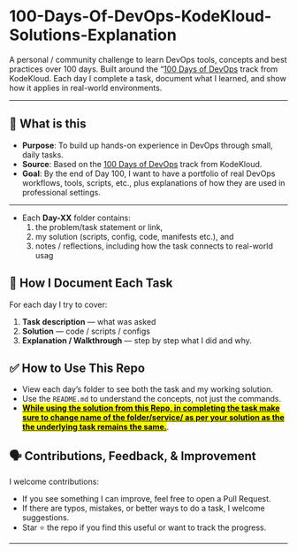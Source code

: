 # 100-Days-Of-DevOps-KodeKloud-Solutions-Explanation


A personal / community challenge to learn DevOps tools, concepts and best practices over 100 days. Built around the “[100 Days of DevOps](https://kodekloud.com/100-days-of-devops) track from KodeKloud. Each day I complete a task, document what I learned, and show how it applies in real-world environments.

---

## 🎯 What is this

- **Purpose**: To build up hands-on experience in DevOps through small, daily tasks.
- **Source**: Based on the [100 Days of DevOps](https://kodekloud.com/100-days-of-devops) track from KodeKloud.
- **Goal**: By the end of Day 100, I want to have a portfolio of real DevOps workflows, tools, scripts, etc., plus explanations of how they are used in professional settings.

---

- Each **Day-XX** folder contains:
  1. the problem/task statement or link,
  2. my solution (scripts, config, code, manifests etc.), and
  3. notes / reflections, including how the task connects to real-world usag

## 📝 How I Document Each Task

For each day I try to cover:

1. **Task description** — what was asked
2. **Solution** — code / scripts / configs
3. **Explanation / Walkthrough** — step by step what I did and why.

## ✅ How to Use This Repo

- View each day’s folder to see both the task and my working solution.
- Use the `README.md` to understand the concepts, not just the commands.
- <u><mark>**While using the solution from this Repo, in completing the task make sure to change name of the folder/service/ as per your solution as the the underlying task remains the same.**</mark></u>.


## 🗣️ Contributions, Feedback, & Improvement

I welcome contributions:

- If you see something I can improve, feel free to open a Pull Request.
- If there are typos, mistakes, or better ways to do a task, I welcome suggestions.
- Star ⭐ the repo if you find this useful or want to track the progress.

---

